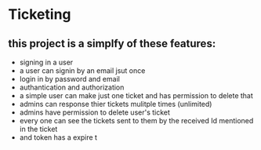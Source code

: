 # Ticketing

## this project is a simplfy of these features:

- signing in a user 
- a user can signin by an email jsut once
- login in by password and email
- authantication and authorization 
- a simple user can make just one ticket and has permission to delete that 
- admins can response thier tickets mulitple times (unlimited)
- admins have permission to delete user's ticket
- every one can see the tickets sent to them by the received Id mentioned in the ticket
- and token has a expire t

